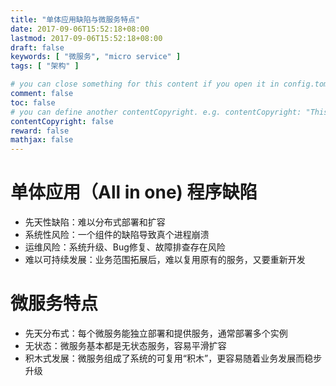 ```yaml
---
title: "单体应用缺陷与微服务特点"
date: 2017-09-06T15:52:18+08:00
lastmod: 2017-09-06T15:52:18+08:00
draft: false
keywords: [ "微服务", "micro service" ]
tags: [ "架构" ]

# you can close something for this content if you open it in config.toml.
comment: false
toc: false
# you can define another contentCopyright. e.g. contentCopyright: "This is an another copyright."
contentCopyright: false
reward: false
mathjax: false
---
```


# 单体应用（All in one) 程序缺陷

- 先天性缺陷：难以分布式部署和扩容
- 系统性风险：一个组件的缺陷导致真个进程崩溃
- 运维风险：系统升级、Bug修复、故障排查存在风险
- 难以可持续发展：业务范围拓展后，难以复用原有的服务，又要重新开发

# 微服务特点

- 先天分布式：每个微服务能独立部署和提供服务，通常部署多个实例
- 无状态：微服务基本都是无状态服务，容易平滑扩容
- 积木式发展：微服务组成了系统的可复用“积木”，更容易随着业务发展而稳步升级

